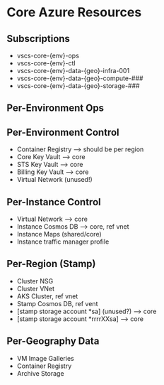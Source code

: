 # Core Azure Resources

## Subscriptions

- vscs-core-{env}-ops
- vscs-core-{env}-ctl
- vscs-core-{env}-data-{geo}-infra-001
- vscs-core-{env}-data-{geo}-compute-###
- vscs-core-{env}-data-{geo}-storage-###

## Per-Environment Ops

## Per-Environment Control

- Container Registry --> should be per region
- Core Key Vault --> core
- STS Key Vault --> core
- Billing Key Vault --> core
- Virtual Network (unused!)

## Per-Instance Control

- Virtual Network --> core
- Instance Cosmos DB --> core, ref vnet
- Instance Maps (shared/core)
- Instance traffic manager profile

## Per-Region (Stamp)

- Cluster NSG
- Cluster VNet
- AKS Cluster, ref vnet
- Stamp Cosmos DB, ref vent
- [stamp storage account *sa] (unused?) --> core
- [stamp storage account *rrrrXXsa] --> core

## Per-Geography Data

- VM Image Galleries
- Container Registry
- Archive Storage
